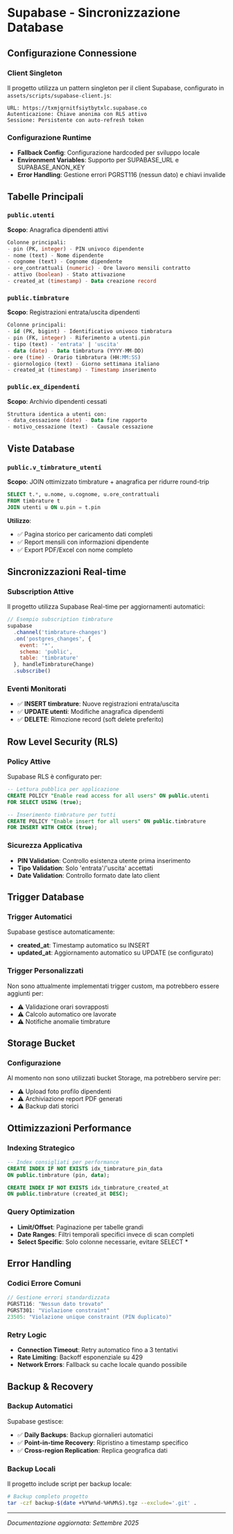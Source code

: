 # Supabase - Sincronizzazione Database

## Configurazione Connessione

### Client Singleton
Il progetto utilizza un pattern singleton per il client Supabase, configurato in `assets/scripts/supabase-client.js`:

```
URL: https://txmjqrnitfsiytbytxlc.supabase.co
Autenticazione: Chiave anonima con RLS attivo
Sessione: Persistente con auto-refresh token
```

### Configurazione Runtime
- **Fallback Config**: Configurazione hardcoded per sviluppo locale
- **Environment Variables**: Supporto per SUPABASE_URL e SUPABASE_ANON_KEY
- **Error Handling**: Gestione errori PGRST116 (nessun dato) e chiavi invalide

## Tabelle Principali

### `public.utenti`
**Scopo**: Anagrafica dipendenti attivi
```sql
Colonne principali:
- pin (PK, integer) - PIN univoco dipendente
- nome (text) - Nome dipendente  
- cognome (text) - Cognome dipendente
- ore_contrattuali (numeric) - Ore lavoro mensili contratto
- attivo (boolean) - Stato attivazione
- created_at (timestamp) - Data creazione record
```

### `public.timbrature`
**Scopo**: Registrazioni entrata/uscita dipendenti
```sql
Colonne principali:
- id (PK, bigint) - Identificativo univoco timbratura
- pin (FK, integer) - Riferimento a utenti.pin
- tipo (text) - 'entrata' | 'uscita'
- data (date) - Data timbratura (YYYY-MM-DD)
- ore (time) - Orario timbratura (HH:MM:SS)
- giornologico (text) - Giorno settimana italiano
- created_at (timestamp) - Timestamp inserimento
```

### `public.ex_dipendenti`
**Scopo**: Archivio dipendenti cessati
```sql
Struttura identica a utenti con:
- data_cessazione (date) - Data fine rapporto
- motivo_cessazione (text) - Causale cessazione
```

## Viste Database

### `public.v_timbrature_utenti`
**Scopo**: JOIN ottimizzato timbrature + anagrafica per ridurre round-trip
```sql
SELECT t.*, u.nome, u.cognome, u.ore_contrattuali
FROM timbrature t 
JOIN utenti u ON u.pin = t.pin
```

**Utilizzo**: 
- ✅ Pagina storico per caricamento dati completi
- ✅ Report mensili con informazioni dipendente
- ✅ Export PDF/Excel con nome completo

## Sincronizzazioni Real-time

### Subscription Attive
Il progetto utilizza Supabase Real-time per aggiornamenti automatici:

```javascript
// Esempio subscription timbrature
supabase
  .channel('timbrature-changes')
  .on('postgres_changes', { 
    event: '*', 
    schema: 'public', 
    table: 'timbrature' 
  }, handleTimbratureChange)
  .subscribe()
```

### Eventi Monitorati
- ✅ **INSERT timbrature**: Nuove registrazioni entrata/uscita
- ✅ **UPDATE utenti**: Modifiche anagrafica dipendenti
- ✅ **DELETE**: Rimozione record (soft delete preferito)

## Row Level Security (RLS)

### Policy Attive
Supabase RLS è configurato per:

```sql
-- Lettura pubblica per applicazione
CREATE POLICY "Enable read access for all users" ON public.utenti
FOR SELECT USING (true);

-- Inserimento timbrature per tutti
CREATE POLICY "Enable insert for all users" ON public.timbrature  
FOR INSERT WITH CHECK (true);
```

### Sicurezza Applicativa
- **PIN Validation**: Controllo esistenza utente prima inserimento
- **Tipo Validation**: Solo 'entrata'/'uscita' accettati
- **Date Validation**: Controllo formato date lato client

## Trigger Database

### Trigger Automatici
Supabase gestisce automaticamente:
- **created_at**: Timestamp automatico su INSERT
- **updated_at**: Aggiornamento automatico su UPDATE (se configurato)

### Trigger Personalizzati
Non sono attualmente implementati trigger custom, ma potrebbero essere aggiunti per:
- ⚠️ Validazione orari sovrapposti
- ⚠️ Calcolo automatico ore lavorate
- ⚠️ Notifiche anomalie timbrature

## Storage Bucket

### Configurazione
Al momento non sono utilizzati bucket Storage, ma potrebbero servire per:
- ⚠️ Upload foto profilo dipendenti
- ⚠️ Archiviazione report PDF generati
- ⚠️ Backup dati storici

## Ottimizzazioni Performance

### Indexing Strategico
```sql
-- Index consigliati per performance
CREATE INDEX IF NOT EXISTS idx_timbrature_pin_data 
ON public.timbrature (pin, data);

CREATE INDEX IF NOT EXISTS idx_timbrature_created_at 
ON public.timbrature (created_at DESC);
```

### Query Optimization
- **Limit/Offset**: Paginazione per tabelle grandi
- **Date Ranges**: Filtri temporali specifici invece di scan completi
- **Select Specific**: Solo colonne necessarie, evitare SELECT *

## Error Handling

### Codici Errore Comuni
```javascript
// Gestione errori standardizzata
PGRST116: "Nessun dato trovato"
PGRST301: "Violazione constraint"
23505: "Violazione unique constraint (PIN duplicato)"
```

### Retry Logic
- **Connection Timeout**: Retry automatico fino a 3 tentativi
- **Rate Limiting**: Backoff esponenziale su 429
- **Network Errors**: Fallback su cache locale quando possibile

## Backup & Recovery

### Backup Automatici
Supabase gestisce:
- ✅ **Daily Backups**: Backup giornalieri automatici
- ✅ **Point-in-time Recovery**: Ripristino a timestamp specifico
- ✅ **Cross-region Replication**: Replica geografica dati

### Backup Locali
Il progetto include script per backup locale:
```bash
# Backup completo progetto
tar -czf backup-$(date +%Y%m%d-%H%M%S).tgz --exclude='.git' .
```

---

*Documentazione aggiornata: Settembre 2025*
